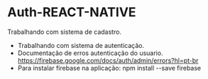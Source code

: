 # Auth-REACT-NATIVE
Trabalhando com sistema de cadastro.
- Trabalhando com sistema de autenticação.
- Documentação de erros  autenticação do usuario. https://firebase.google.com/docs/auth/admin/errors?hl=pt-br
- Para instalar firebase na aplicação: npm install --save firebase
